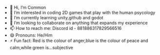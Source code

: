 - 👋 Hi, I’m Common
- 👀 I’m interested in coding 2D games that play with the human psycology
- 🌱 I’m currently learning unity,github and godot
- 💞️ I’m looking to collaborate on anything that expands my experience
- 📫 How to reach me: Discord id - 881886317829566516
- 😄 Pronouns: He/Him
- ⚡ Fun fact: Red is the colour of anger,blue is the colour of peace and calm,while green is...subjective

